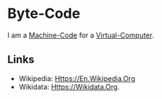 # Byte-Code

I am a [Machine-Code](2000260.md) for a [Virtual-Computer](2000261.md).

## Links

- Wikipedia: [Https://En.Wikipedia.Org](https://en.wikipedia.org/wiki/Bytecode)
- Wikidata: [Https://Wikidata.Org](https://wikidata.org/wiki/Q837330).
